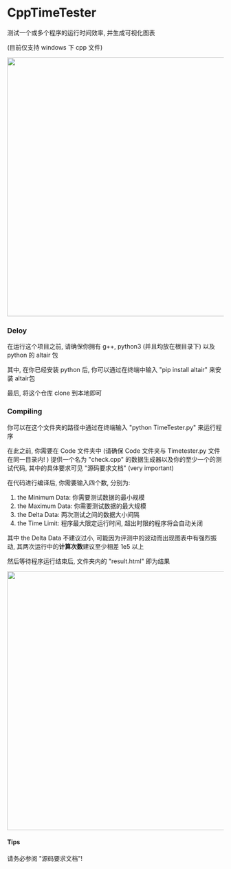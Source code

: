 # CppTimeTester

测试一个或多个程序的运行时间效率, 并生成可视化图表

(目前仅支持 windows 下 cpp 文件)

<img src="https://i.loli.net/2020/04/04/M2ecpXxJCPADST9.png" width="600" hegiht="300" align=center />

### Deloy

在运行这个项目之前, 请确保你拥有 g++,  python3 (并且均放在根目录下) 以及 python 的 altair 包

其中, 在你已经安装 python 后, 你可以通过在终端中输入 "pip install altair" 来安装 altair包

最后, 将这个仓库 clone 到本地即可

### Compiling

你可以在这个文件夹的路径中通过在终端输入 "python TimeTester.py" 来运行程序

在此之前, 你需要在 Code 文件夹中 (请确保 Code 文件夹与 Timetester.py 文件在同一目录内! ) 提供一个名为 "check.cpp" 的数据生成器以及你的至少一个的测试代码, 其中的具体要求可见 "源码要求文档" (very important)

在代码进行编译后, 你需要输入四个数, 分别为:

1. the Minimum Data: 你需要测试数据的最小规模
2. the Maximum Data: 你需要测试数据的最大规模
3. the Delta Data: 两次测试之间的数据大小间隔
4. the Time Limit: 程序最大限定运行时间, 超出时限的程序将会自动关闭

其中 the Delta Data 不建议过小, 可能因为评测中的波动而出现图表中有强烈振动, 其两次运行中的**计算次数**建议至少相差 1e5 以上

然后等待程序运行结束后, 文件夹内的 "result.html" 即为结果

<img src="https://i.loli.net/2020/04/02/4ZMAslS6Uw2RbFn.gif" width="600" hegiht="300" align=center />

#### Tips

请务必参阅 "源码要求文档"!

